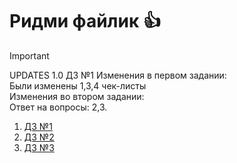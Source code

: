 # Ридми файлик :thumbsup:
>[!IMPORTANT]  
UPDATES 1.0 ДЗ №1 
Изменения в первом задании:   
Были изменены 1,3,4 чек-листы  
Изменения во втором задании:  
Ответ на вопросы: 2,3.  



1. [ДЗ №1](https://github.com/Yellowstoni/YALab/blob/main/ДЗ%20№1/ex1.md) 
2. [ДЗ №2](https://github.com/Yellowstoni/YALab/blob/main/ДЗ%20№2/ex2.md)
3. [ДЗ №3](https://github.com/Yellowstoni/YALab/blob/main/%D0%94%D0%97%20%E2%84%963/ex3.md)